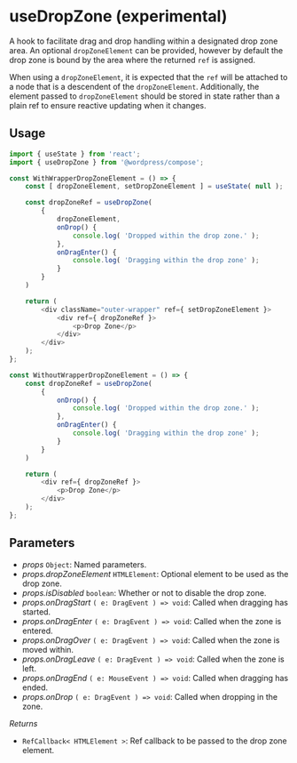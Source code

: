 # useDropZone (experimental)

A hook to facilitate drag and drop handling within a designated drop zone area. An optional `dropZoneElement` can be provided, however by default the drop zone is bound by the area where the returned `ref` is assigned.

When using a `dropZoneElement`, it is expected that the `ref` will be attached to a node that is a descendent of the `dropZoneElement`. Additionally, the element passed to `dropZoneElement` should be stored in state rather than a plain ref to ensure reactive updating when it changes.

## Usage

```js
import { useState } from 'react';
import { useDropZone } from '@wordpress/compose';

const WithWrapperDropZoneElement = () => {
	const [ dropZoneElement, setDropZoneElement ] = useState( null );

	const dropZoneRef = useDropZone(
		{
			dropZoneElement,
			onDrop() {
				console.log( 'Dropped within the drop zone.' );
			},
			onDragEnter() {
				console.log( 'Dragging within the drop zone' );
			}
		}
	)

	return (
		<div className="outer-wrapper" ref={ setDropZoneElement }>
			<div ref={ dropZoneRef }>
				<p>Drop Zone</p>
			</div>
		</div>
	);
};

const WithoutWrapperDropZoneElement = () => {
	const dropZoneRef = useDropZone(
		{
			onDrop() {
				console.log( 'Dropped within the drop zone.' );
			},
			onDragEnter() {
				console.log( 'Dragging within the drop zone' );
			}
		}
	)

	return (
		<div ref={ dropZoneRef }>
			<p>Drop Zone</p>
		</div>
	);
};
```

## Parameters

-   _props_ `Object`: Named parameters.
-   _props.dropZoneElement_ `HTMLElement`: Optional element to be used as the drop zone.
-   _props.isDisabled_ `boolean`: Whether or not to disable the drop zone.
-   _props.onDragStart_ `( e: DragEvent ) => void`: Called when dragging has started.
-   _props.onDragEnter_ `( e: DragEvent ) => void`: Called when the zone is entered.
-   _props.onDragOver_ `( e: DragEvent ) => void`: Called when the zone is moved within.
-   _props.onDragLeave_ `( e: DragEvent ) => void`: Called when the zone is left.
-   _props.onDragEnd_ `( e: MouseEvent ) => void`: Called when dragging has ended.
-   _props.onDrop_ `( e: DragEvent ) => void`: Called when dropping in the zone.

_Returns_

-   `RefCallback< HTMLElement >`: Ref callback to be passed to the drop zone element.
